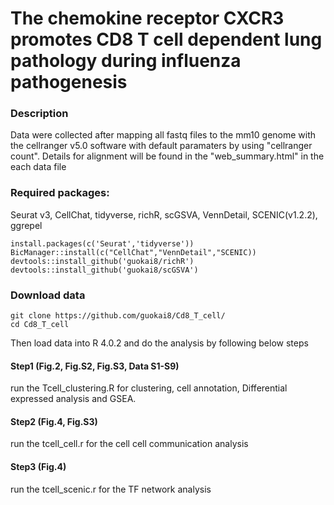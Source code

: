 # The chemokine receptor CXCR3 promotes CD8 T cell dependent lung pathology during influenza pathogenesis
### Description
Data were collected after mapping all fastq files to the mm10 genome with the cellranger v5.0 software with default paramaters by using "cellranger count". Details for alignment will be found in the "web_summary.html" in the each data file
### Required packages:
Seurat v3, CellChat, tidyverse, richR, scGSVA, VennDetail, SCENIC(v1.2.2), ggrepel
```{}
install.packages(c('Seurat','tidyverse'))
BicManager::install(c("CellChat","VennDetail","SCENIC))
devtools::install_github('guokai8/richR')
devtools::install_github('guokai8/scGSVA')
```
### Download data 
```{}
git clone https://github.com/guokai8/Cd8_T_cell/
cd Cd8_T_cell
```
Then load data into R 4.0.2 and do the analysis by following below steps
#### Step1 (Fig.2, Fig.S2, Fig.S3, Data S1-S9)
run the Tcell_clustering.R for clustering, cell annotation, Differential expressed analysis and GSEA.

#### Step2 (Fig.4, Fig.S3)
run the tcell_cell.r for the cell cell communication analysis

#### Step3 (Fig.4)
run the tcell_scenic.r for the TF network analysis
